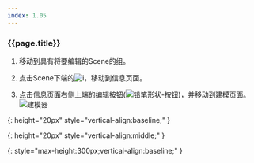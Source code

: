 ```yaml
---
index: 1.05
---
```

### {{page.title}}

1. 移动到具有将要编辑的Scene的组。

1. 点击Scene下端的![i][info]，移动到信息页面。

1. 点击信息页面右侧上端的编辑按钮(![铅笔形状-按钮][modify])，并移动到建模页面。
![建模器][modeler]


[info]: {{site.baseurl}}/assets/info.png
{: height="20px" style="vertical-align:baseline;" }

[modify]: {{site.baseurl}}/assets/tutorials/scene-modify-01.png
{: height="20px" style="vertical-align:middle;" }

[modeler]: {{site.baseurl}}/assets/tutorials/scene-modify-02.png
{: style="max-height:300px;vertical-align:baseline;" }
